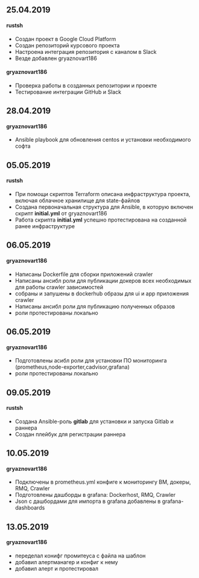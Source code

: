 ## 25.04.2019
#### rustsh
* Создан проект в Google Cloud Platform
* Создан репозиторий курсового проекта
* Настроена интеграция репозитория с каналом в Slack
* Везде добавлен gryaznovart186
#### gryaznovart186
* Проверка работы в созданных репозитории и проекте
* Тестирование интеграции GitHub и Slack
## 28.04.2019
#### gryaznovart186
* Ansible playbook для обновления centos и установки необходимого софта
## 05.05.2019
#### rustsh
* При помощи скриптов Terraform описана инфраструктура проекта, включая облачное хранилище для state-файлов
* Создана первоначальная структура для Ansible, в которую включен скрипт **initial.yml** от gryaznovart186
* Работа скрипта **initial.yml** успешно протестирована на созданной ранее инфраструктуре
## 06.05.2019
#### gryaznovart186
* Написаны Dockerfile для сборки приложений crawler
* Написаны ансибл роли для публикации докеров всех необходимых для работы crawler зависимостей
* собраны и запушены в dockerhub образы для ui и app приложения crawler
* Написаны ансибл роли для публикацию полученных образов
* роли протестированы локально
## 06.05.2019
#### gryaznovart186
* Подготовлены асибл роли для установки ПО мониторинга (prometheus,node-exporter,cadvisor,grafana)
* роли протестированы локально
## 09.05.2019
#### rustsh
* Создана Ansible-роль **gitlab** для установки и запуска Gitlab и раннера
* Создан плейбук для регистрации раннера
## 10.05.2019
#### gryaznovart186
* Подключены в prometheus.yml конфиге к мониторингу ВМ, докеры, RMQ, Crawler
* Подготовлены дашборды в grafana: Dockerhost, RMQ, Crawler
* Json c дашбордами для импорта в grafana добавлены в grafana-dashboards
## 13.05.2019
#### gryaznovart186
* переделал конифг промитеуса с файла на шаблон
* добавил алертманагер и конфиг к нему
* добавил алерт и протестировал
